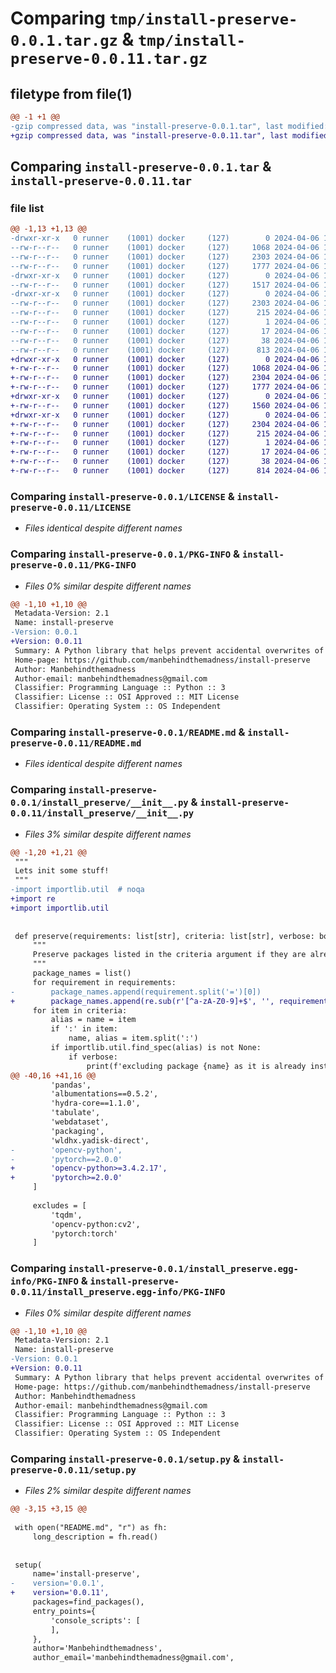 # Comparing `tmp/install-preserve-0.0.1.tar.gz` & `tmp/install-preserve-0.0.11.tar.gz`

## filetype from file(1)

```diff
@@ -1 +1 @@
-gzip compressed data, was "install-preserve-0.0.1.tar", last modified: Sat Apr  6 18:29:21 2024, max compression
+gzip compressed data, was "install-preserve-0.0.11.tar", last modified: Sat Apr  6 18:50:55 2024, max compression
```

## Comparing `install-preserve-0.0.1.tar` & `install-preserve-0.0.11.tar`

### file list

```diff
@@ -1,13 +1,13 @@
-drwxr-xr-x   0 runner    (1001) docker     (127)        0 2024-04-06 18:29:21.113463 install-preserve-0.0.1/
--rw-r--r--   0 runner    (1001) docker     (127)     1068 2024-04-06 18:29:14.000000 install-preserve-0.0.1/LICENSE
--rw-r--r--   0 runner    (1001) docker     (127)     2303 2024-04-06 18:29:21.113463 install-preserve-0.0.1/PKG-INFO
--rw-r--r--   0 runner    (1001) docker     (127)     1777 2024-04-06 18:29:14.000000 install-preserve-0.0.1/README.md
-drwxr-xr-x   0 runner    (1001) docker     (127)        0 2024-04-06 18:29:21.113463 install-preserve-0.0.1/install_preserve/
--rw-r--r--   0 runner    (1001) docker     (127)     1517 2024-04-06 18:29:14.000000 install-preserve-0.0.1/install_preserve/__init__.py
-drwxr-xr-x   0 runner    (1001) docker     (127)        0 2024-04-06 18:29:21.113463 install-preserve-0.0.1/install_preserve.egg-info/
--rw-r--r--   0 runner    (1001) docker     (127)     2303 2024-04-06 18:29:21.000000 install-preserve-0.0.1/install_preserve.egg-info/PKG-INFO
--rw-r--r--   0 runner    (1001) docker     (127)      215 2024-04-06 18:29:21.000000 install-preserve-0.0.1/install_preserve.egg-info/SOURCES.txt
--rw-r--r--   0 runner    (1001) docker     (127)        1 2024-04-06 18:29:21.000000 install-preserve-0.0.1/install_preserve.egg-info/dependency_links.txt
--rw-r--r--   0 runner    (1001) docker     (127)       17 2024-04-06 18:29:21.000000 install-preserve-0.0.1/install_preserve.egg-info/top_level.txt
--rw-r--r--   0 runner    (1001) docker     (127)       38 2024-04-06 18:29:21.113463 install-preserve-0.0.1/setup.cfg
--rw-r--r--   0 runner    (1001) docker     (127)      813 2024-04-06 18:29:14.000000 install-preserve-0.0.1/setup.py
+drwxr-xr-x   0 runner    (1001) docker     (127)        0 2024-04-06 18:50:55.233461 install-preserve-0.0.11/
+-rw-r--r--   0 runner    (1001) docker     (127)     1068 2024-04-06 18:50:52.000000 install-preserve-0.0.11/LICENSE
+-rw-r--r--   0 runner    (1001) docker     (127)     2304 2024-04-06 18:50:55.233461 install-preserve-0.0.11/PKG-INFO
+-rw-r--r--   0 runner    (1001) docker     (127)     1777 2024-04-06 18:50:52.000000 install-preserve-0.0.11/README.md
+drwxr-xr-x   0 runner    (1001) docker     (127)        0 2024-04-06 18:50:55.233461 install-preserve-0.0.11/install_preserve/
+-rw-r--r--   0 runner    (1001) docker     (127)     1560 2024-04-06 18:50:52.000000 install-preserve-0.0.11/install_preserve/__init__.py
+drwxr-xr-x   0 runner    (1001) docker     (127)        0 2024-04-06 18:50:55.233461 install-preserve-0.0.11/install_preserve.egg-info/
+-rw-r--r--   0 runner    (1001) docker     (127)     2304 2024-04-06 18:50:55.000000 install-preserve-0.0.11/install_preserve.egg-info/PKG-INFO
+-rw-r--r--   0 runner    (1001) docker     (127)      215 2024-04-06 18:50:55.000000 install-preserve-0.0.11/install_preserve.egg-info/SOURCES.txt
+-rw-r--r--   0 runner    (1001) docker     (127)        1 2024-04-06 18:50:55.000000 install-preserve-0.0.11/install_preserve.egg-info/dependency_links.txt
+-rw-r--r--   0 runner    (1001) docker     (127)       17 2024-04-06 18:50:55.000000 install-preserve-0.0.11/install_preserve.egg-info/top_level.txt
+-rw-r--r--   0 runner    (1001) docker     (127)       38 2024-04-06 18:50:55.233461 install-preserve-0.0.11/setup.cfg
+-rw-r--r--   0 runner    (1001) docker     (127)      814 2024-04-06 18:50:52.000000 install-preserve-0.0.11/setup.py
```

### Comparing `install-preserve-0.0.1/LICENSE` & `install-preserve-0.0.11/LICENSE`

 * *Files identical despite different names*

### Comparing `install-preserve-0.0.1/PKG-INFO` & `install-preserve-0.0.11/PKG-INFO`

 * *Files 0% similar despite different names*

```diff
@@ -1,10 +1,10 @@
 Metadata-Version: 2.1
 Name: install-preserve
-Version: 0.0.1
+Version: 0.0.11
 Summary: A Python library that helps prevent accidental overwrites of hand-compiled libraries
 Home-page: https://github.com/manbehindthemadness/install-preserve
 Author: Manbehindthemadness
 Author-email: manbehindthemadness@gmail.com
 Classifier: Programming Language :: Python :: 3
 Classifier: License :: OSI Approved :: MIT License
 Classifier: Operating System :: OS Independent
```

### Comparing `install-preserve-0.0.1/README.md` & `install-preserve-0.0.11/README.md`

 * *Files identical despite different names*

### Comparing `install-preserve-0.0.1/install_preserve/__init__.py` & `install-preserve-0.0.11/install_preserve/__init__.py`

 * *Files 3% similar despite different names*

```diff
@@ -1,20 +1,21 @@
 """
 Lets init some stuff!
 """
-import importlib.util  # noqa
+import re
+import importlib.util
 
 
 def preserve(requirements: list[str], criteria: list[str], verbose: bool = False) -> list:
     """
     Preserve packages listed in the criteria argument if they are already installed.
     """
     package_names = list()
     for requirement in requirements:
-        package_names.append(requirement.split('=')[0])
+        package_names.append(re.sub(r'[^a-zA-Z0-9]+$', '', requirement.split('=')[0]))
     for item in criteria:
         alias = name = item
         if ':' in item:
             name, alias = item.split(':')
         if importlib.util.find_spec(alias) is not None:
             if verbose:
                 print(f'excluding package {name} as it is already installed')
@@ -40,16 +41,16 @@
         'pandas',
         'albumentations==0.5.2',
         'hydra-core==1.1.0',
         'tabulate',
         'webdataset',
         'packaging',
         'wldhx.yadisk-direct',
-        'opencv-python',
-        'pytorch==2.0.0'
+        'opencv-python>=3.4.2.17',
+        'pytorch>=2.0.0'
     ]
 
     excludes = [
         'tqdm',
         'opencv-python:cv2',
         'pytorch:torch'
     ]
```

### Comparing `install-preserve-0.0.1/install_preserve.egg-info/PKG-INFO` & `install-preserve-0.0.11/install_preserve.egg-info/PKG-INFO`

 * *Files 0% similar despite different names*

```diff
@@ -1,10 +1,10 @@
 Metadata-Version: 2.1
 Name: install-preserve
-Version: 0.0.1
+Version: 0.0.11
 Summary: A Python library that helps prevent accidental overwrites of hand-compiled libraries
 Home-page: https://github.com/manbehindthemadness/install-preserve
 Author: Manbehindthemadness
 Author-email: manbehindthemadness@gmail.com
 Classifier: Programming Language :: Python :: 3
 Classifier: License :: OSI Approved :: MIT License
 Classifier: Operating System :: OS Independent
```

### Comparing `install-preserve-0.0.1/setup.py` & `install-preserve-0.0.11/setup.py`

 * *Files 2% similar despite different names*

```diff
@@ -3,15 +3,15 @@
 
 with open("README.md", "r") as fh:
     long_description = fh.read()
 
 
 setup(
     name='install-preserve',
-    version='0.0.1',
+    version='0.0.11',
     packages=find_packages(),
     entry_points={
         'console_scripts': [
         ],
     },
     author='Manbehindthemadness',
     author_email='manbehindthemadness@gmail.com',
```


